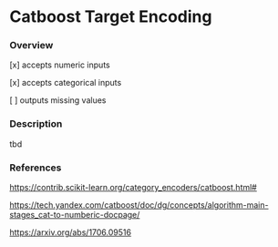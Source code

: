 # Catboost Target Encoding

### Overview

[x] accepts numeric inputs

[x] accepts categorical inputs

[ ] outputs missing values

### Description

tbd

### References

https://contrib.scikit-learn.org/category_encoders/catboost.html#

https://tech.yandex.com/catboost/doc/dg/concepts/algorithm-main-stages_cat-to-numberic-docpage/

https://arxiv.org/abs/1706.09516